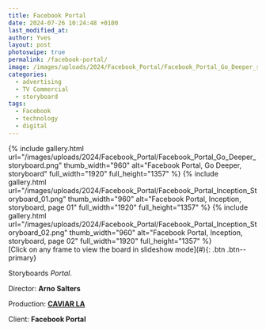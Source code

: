 ```yaml
---
title: Facebook Portal
date: 2024-07-26 10:24:48 +0100
last_modified_at: 
author: Yves
layout: post
photoswipe: true
permalink: /facebook-portal/
image: /images/uploads/2024/Facebook_Portal/Facebook_Portal_Go_Deeper_storyboard.png
categories:
  - advertising
  - TV Commercial
  - storyboard
tags:
  - Facebook
  - technology
  - digital
---
```


<div class="photoswipe-gallery">
  {% include gallery.html
	 url="/images/uploads/2024/Facebook_Portal/Facebook_Portal_Go_Deeper_storyboard.png"
	 thumb_width="960" alt="Facebook Portal, Go Deeper, storyboard"
	 full_width="1920" full_height="1357"
  %}
  {% include gallery.html
	   url="/images/uploads/2024/Facebook_Portal/Facebook_Portal_Inception_Storyboard_01.png"
	   thumb_width="960" alt="Facebook Portal, Inception, storyboard, page 01"
	   full_width="1920" full_height="1357"
	%}
  {% include gallery.html
     url="/images/uploads/2024/Facebook_Portal/Facebook_Portal_Inception_Storyboard_02.png"
     thumb_width="960" alt="Facebook Portal, Inception, storyboard, page 02"
     full_width="1920" full_height="1357"
  %}
</div>
[Click on any frame to view the board in slideshow mode](#){: .btn .btn--primary}

<br>

Storyboards *Portal*.

Director: **Arno Salters**

Production: [**CAVIAR LA**](https://caviar.tv/los-angeles/)
 
Client: **Facebook Portal**